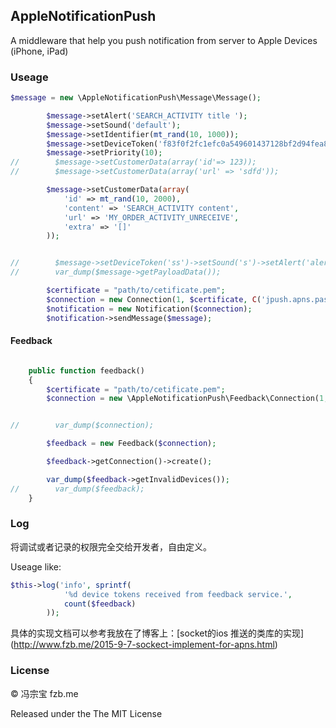 ## AppleNotificationPush

A middleware that help you push notification from server to Apple Devices (iPhone, iPad)

### Useage

```php
$message = new \AppleNotificationPush\Message\Message();

        $message->setAlert('SEARCH_ACTIVITY title ');
        $message->setSound('default');
        $message->setIdentifier(mt_rand(10, 1000));
        $message->setDeviceToken('f83f0f2fc1efc0a549601437128bf2d94fea83b4c31b0750d3d9f8f98d5e7a87');
        $message->setPriority(10);
//        $message->setCustomerData(array('id'=> 123));
//        $message->setCustomerData(array('url' => 'sdfd'));

        $message->setCustomerData(array(
            'id' => mt_rand(10, 2000),
            'content' => 'SEARCH_ACTIVITY content',
            'url' => 'MY_ORDER_ACTIVITY_UNRECEIVE',
            'extra' => '[]'
        ));


//        $message->setDeviceToken('ss')->setSound('s')->setAlert('alert');
//        var_dump($message->getPayloadData());

        $certificate = "path/to/cetificate.pem";
        $connection = new Connection(1, $certificate, C('jpush.apns.password'));
        $notification = new Notification($connection);
        $notification->sendMessage($message);
```

#### Feedback

```php

    public function feedback()
    {
        $certificate = "path/to/cetificate.pem";
        $connection = new \AppleNotificationPush\Feedback\Connection(1, $certificate, $password);


//        var_dump($connection);

        $feedback = new Feedback($connection);

        $feedback->getConnection()->create();

        var_dump($feedback->getInvalidDevices());
//        var_dump($feedback);
    }
```

### Log

将调试或者记录的权限完全交给开发者，自由定义。

Useage like:

```php
$this->log('info', sprintf(
            '%d device tokens received from feedback service.',
            count($feedback)
        ));
```


具体的实现文档可以参考我放在了博客上：[socket的ios 推送的类库的实现] (http://www.fzb.me/2015-9-7-sockect-implement-for-apns.html)

### License

© 冯宗宝 fzb.me

Released under the The MIT License

